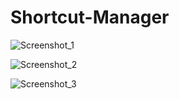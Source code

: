 # Shortcut-Manager

![Screenshot_1](https://user-images.githubusercontent.com/41032795/79173130-0ee6dd00-7dcd-11ea-94c4-d34a1f92ffff.png)

![Screenshot_2](https://user-images.githubusercontent.com/41032795/79173201-3b025e00-7dcd-11ea-86e1-bdff19acb495.png)

![Screenshot_3](https://user-images.githubusercontent.com/41032795/79173202-3c338b00-7dcd-11ea-8750-40d2332939b6.png)
